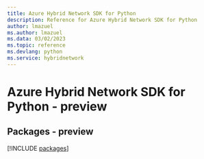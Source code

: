 ```yaml
---
title: Azure Hybrid Network SDK for Python
description: Reference for Azure Hybrid Network SDK for Python
author: lmazuel
ms.author: lmazuel
ms.data: 03/02/2023
ms.topic: reference
ms.devlang: python
ms.service: hybridnetwork
---
```

# Azure Hybrid Network SDK for Python - preview
## Packages - preview
[!INCLUDE [packages](hybrid-network-index.md)]